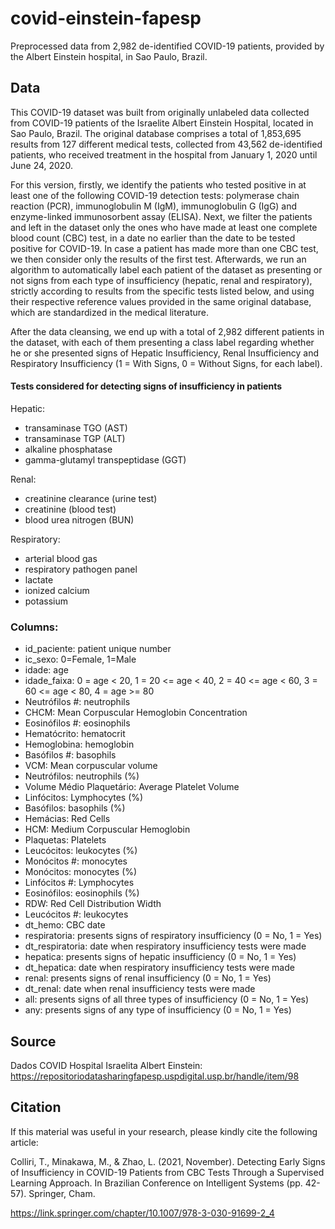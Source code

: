 # covid-einstein-fapesp
Preprocessed data from 2,982 de-identified COVID-19 patients, provided by the Albert Einstein hospital, in Sao Paulo, Brazil.

## Data
This COVID-19 dataset was built from originally unlabeled data collected from COVID-19 patients of the Israelite Albert Einstein Hospital, located in Sao Paulo, Brazil. The original database comprises a total of 1,853,695 results from 127 different medical tests, collected from 43,562 de-identified patients, who received treatment in the hospital from January 1, 2020 until June 24, 2020.

For this version, firstly, we identify the patients who tested positive in at least one of the following COVID-19 detection tests: polymerase chain reaction (PCR), immunoglobulin M (IgM), immunoglobulin G (IgG) and enzyme-linked immunosorbent assay (ELISA). Next, we filter the patients and left in the dataset only the ones who have made at least one complete blood count (CBC) test, in a date no earlier than the date to be tested positive for COVID-19. In case a patient has made more than one CBC test, we then consider only the results of the first test. Afterwards, we run an algorithm to automatically label each patient of the dataset as presenting or not signs from each type of insufficiency (hepatic, renal and respiratory), strictly according to results from the specific tests listed below, and using their respective reference values provided in the same original database, which are standardized in the medical literature.

After the data cleansing, we end up with a total of 2,982 different patients in the dataset, with each of them presenting a class label regarding whether he or she presented signs of Hepatic Insufficiency, Renal Insufficiency and Respiratory Insufficiency (1 = With Signs, 0 = Without Signs, for each label).

#### Tests considered for detecting signs of insufficiency in patients
Hepatic: 
- transaminase TGO (AST)
- transaminase TGP (ALT)
- alkaline phosphatase
- gamma-glutamyl transpeptidase (GGT)

Renal: 
- creatinine clearance (urine test)
- creatinine (blood test)
- blood urea nitrogen (BUN) 

Respiratory: 
- arterial blood gas
- respiratory pathogen panel
- lactate
- ionized calcium
- potassium

### Columns:
* id_paciente: patient unique number	
* ic_sexo:	0=Female, 1=Male
* idade: age
* idade_faixa: 0 = age < 20, 1 = 20 <= age < 40, 2 = 40 <= age < 60, 3 = 60 <= age < 80, 4 = age >= 80 
* Neutrófilos #:  neutrophils
* CHCM: Mean Corpuscular Hemoglobin Concentration	
* Eosinófilos #: eosinophils
* Hematócrito: hematocrit
* Hemoglobina: hemoglobin
* Basófilos #: basophils
* VCM: Mean corpuscular volume
* Neutrófilos: neutrophils (%)
* Volume Médio Plaquetário:	Average Platelet Volume
* Linfócitos: Lymphocytes (%)	
* Basófilos: basophils (%)	
* Hemácias: Red Cells	
* HCM: Medium Corpuscular Hemoglobin	
* Plaquetas: Platelets
* Leucócitos: leukocytes (%)	
* Monócitos #: monocytes
* Monócitos: monocytes (%)	
* Linfócitos #: Lymphocytes 	
* Eosinófilos: eosinophils (%)	
* RDW: Red Cell Distribution Width	
* Leucócitos #: leukocytes	
* dt_hemo: CBC date	
* respiratoria: presents signs of respiratory insufficiency (0 = No, 1 = Yes)	
* dt_respiratoria: date when respiratory insufficiency tests were made
* hepatica: presents signs of hepatic insufficiency (0 = No, 1 = Yes)	
* dt_hepatica: date when respiratory insufficiency tests were made	
* renal: presents signs of renal insufficiency (0 = No, 1 = Yes)		
* dt_renal: date when renal insufficiency tests were made		
* all: presents signs of all three types of insufficiency (0 = No, 1 = Yes)			
* any: presents signs of any type of insufficiency (0 = No, 1 = Yes)		


## Source
Dados COVID Hospital Israelita Albert Einstein: https://repositoriodatasharingfapesp.uspdigital.usp.br/handle/item/98

## Citation
If this material was useful in your research, please kindly cite the following article:

Colliri, T., Minakawa, M., & Zhao, L. (2021, November). Detecting Early Signs of Insufficiency in COVID-19 Patients from CBC Tests Through a Supervised Learning Approach. In Brazilian Conference on Intelligent Systems (pp. 42-57). Springer, Cham.

https://link.springer.com/chapter/10.1007/978-3-030-91699-2_4
